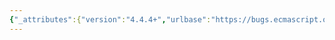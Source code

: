 ```yaml
---
{"_attributes":{"version":"4.4.4+","urlbase":"https://bugs.ecmascript.org/","maintainer":"dherman@mozilla.com"},"bug":{"bug_id":4164,"creation_ts":"2015-03-16 10:34:00 -0700","short_desc":"SuperCall should check newTarget for null","delta_ts":"2015-03-16 10:38:41 -0700","product":"Draft for 6th Edition","component":"technical issue","version":"Rev 35: March 4, 2015 Release Candidate 2","rep_platform":"All","op_sys":"All","bug_status":"RESOLVED","resolution":"INVALID","priority":"Normal","bug_severity":"enhancement","everconfirmed":true,"reporter":{"uid":"efaustbmo","name":"Eric Faust"},"assigned_to":{"uid":"allen","name":"Allen Wirfs-Brock"},"long_desc":[{"commentid":13741,"comment_count":0,"who":{"uid":"efaustbmo","name":"Eric Faust"},"bug_when":"2015-03-16 10:34:35 -0700","thetext":"Currently, we initialize newTarget to null when doing PrepareForOrdinaryCall, but the super code (12.3.5.1 SuperCall) checks for undefined. I assume this should be null instead"},{"commentid":13742,"comment_count":1,"who":{"uid":"efaustbmo","name":"Eric Faust"},"bug_when":"2015-03-16 10:38:41 -0700","thetext":"Oh, it seems this was handled by bug 3580, and that the spec I was reading was stale. Sorry for the noise."}]}}
---
```

